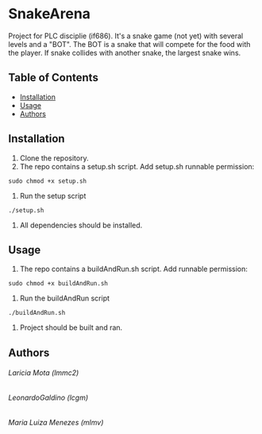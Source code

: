 # SnakeArena

Project for PLC disciplie (if686). It's a snake game (not yet) with several levels and a "BOT".
The BOT is a snake that will compete for the food with the player.
If snake collides with another snake, the largest snake wins.

## Table of Contents

- [Installation](#installation)
- [Usage](#usage)
- [Authors](#authors)

## Installation

1. Clone the repository.
1. The repo contains a setup.sh script. Add setup.sh runnable permission:
```
sudo chmod +x setup.sh
```
1. Run the setup script
```
./setup.sh
```
1. All dependencies should be installed.

## Usage
1. The repo contains a buildAndRun.sh script. Add runnable permission:
```
sudo chmod +x buildAndRun.sh
```
1. Run the buildAndRun script
```
./buildAndRun.sh
```
1. Project should be built and ran.


## Authors

###### Laricia Mota (lmmc2)
###### LeonardoGaldino (lcgm)
###### Maria Luiza Menezes (mlmv)

